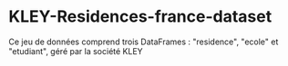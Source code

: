 # KLEY-Residences-france-dataset
 Ce jeu de données comprend trois DataFrames : "residence", "ecole" et "etudiant", géré par la société KLEY
